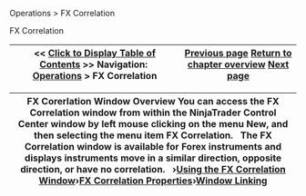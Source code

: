 ﻿
Operations \> FX Correlation

FX Correlation

| \<\< [Click to Display Table of Contents](fx-correlation.md) \>\> **Navigation:**     [Operations](operations-1.md) \> FX Correlation | [Previous page](window_linking-1.md) [Return to chapter overview](operations-1.md) [Next page](using-the-fx-correlation-windo-1.md) |
| --- | --- |

| FX Corerlation Window Overview You can access the FX Correlation window from within the NinjaTrader Control Center window by left mouse clicking on the menu New, and then selecting the menu item FX Correlation.   The FX Correlation window is available for Forex instruments and displays instruments move in a similar direction, opposite direction, or have no correlation.   ›[Using the FX Correlation Window](using-the-fx-correlation-windo-1.md)›[FX Correlation Properties](fx-correlation-properties-1.md)›[Window Linking](window-linking-fx-correlation-1.md) |
| --- |
